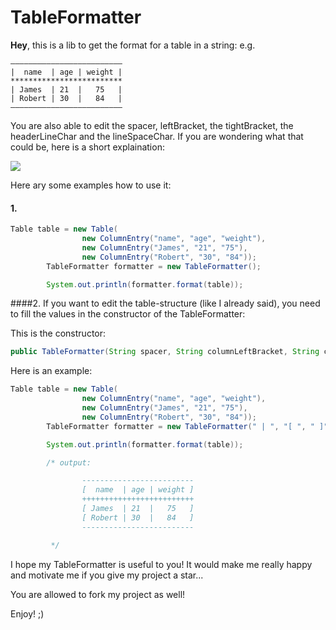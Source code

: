 # TableFormatter
**Hey**, 
this is a lib to get the format for a table in a string: e.g.

```
—————————————————————————
|  name  | age | weight |
*************************
| James  | 21  |   75   |
| Robert | 30  |   84   |
—————————————————————————
```
                
 
You are also able to edit the spacer, leftBracket, the tightBracket, the headerLineChar and the lineSpaceChar.
If you are wondering what that could be, here is a short explaination:

![](https://gcdnb.pbrd.co/images/vE0IKLpQrn0D.jpg?o=1)


Here ary some examples how to use it:

#### 1.

```java
Table table = new Table(
                new ColumnEntry("name", "age", "weight"),
                new ColumnEntry("James", "21", "75"),
                new ColumnEntry("Robert", "30", "84"));
        TableFormatter formatter = new TableFormatter();

        System.out.println(formatter.format(table));
```

####2.
If you want to edit the table-structure (like I already said), you need to fill the values in the constructor of the TableFormatter:

This is the constructor:
```java
public TableFormatter(String spacer, String columnLeftBracket, String columnRightBracket, char headerValuesSpacerChar, char lineValuesSpaceChar)
```

Here is an example:
```java
Table table = new Table(
                new ColumnEntry("name", "age", "weight"),
                new ColumnEntry("James", "21", "75"),
                new ColumnEntry("Robert", "30", "84"));
        TableFormatter formatter = new TableFormatter(" | ", "[ ", " ]", '+', '-');

        System.out.println(formatter.format(table));

        /* output:

                -------------------------
                [  name  | age | weight ]
                +++++++++++++++++++++++++
                [ James  | 21  |   75   ]
                [ Robert | 30  |   84   ]
                -------------------------

         */
```

I hope my TableFormatter is useful to you! It would make me really happy and motivate me if you give my project a star...

You are allowed to fork my project as well!

Enjoy! ;)
